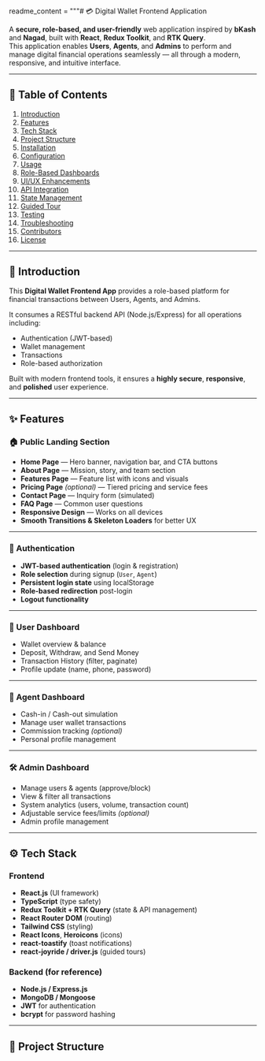 readme_content = """# 💳 Digital Wallet Frontend Application

A **secure, role-based, and user-friendly** web application inspired by **bKash** and **Nagad**, built with **React**, **Redux Toolkit**, and **RTK Query**.  
This application enables **Users**, **Agents**, and **Admins** to perform and manage digital financial operations seamlessly — all through a modern, responsive, and intuitive interface.

---

## 🚀 Table of Contents
1. [Introduction](#-introduction)  
2. [Features](#-features)  
3. [Tech Stack](#-tech-stack)  
4. [Project Structure](#-project-structure)  
5. [Installation](#-installation)  
6. [Configuration](#-configuration)  
7. [Usage](#-usage)  
8. [Role-Based Dashboards](#-role-based-dashboards)  
9. [UI/UX Enhancements](#-uiux-enhancements)  
10. [API Integration](#-api-integration)  
11. [State Management](#-state-management)  
12. [Guided Tour](#-guided-tour)  
13. [Testing](#-testing)  
14. [Troubleshooting](#-troubleshooting)  
15. [Contributors](#-contributors)  
16. [License](#-license)

---

## 🧭 Introduction

This **Digital Wallet Frontend App** provides a role-based platform for financial transactions between Users, Agents, and Admins.  

It consumes a RESTful backend API (Node.js/Express) for all operations including:
- Authentication (JWT-based)
- Wallet management
- Transactions
- Role-based authorization

Built with modern frontend tools, it ensures a **highly secure**, **responsive**, and **polished** user experience.

---

## ✨ Features

### 🏠 Public Landing Section
- **Home Page** — Hero banner, navigation bar, and CTA buttons  
- **About Page** — Mission, story, and team section  
- **Features Page** — Feature list with icons and visuals  
- **Pricing Page** *(optional)* — Tiered pricing and service fees  
- **Contact Page** — Inquiry form (simulated)  
- **FAQ Page** — Common user questions  
- **Responsive Design** — Works on all devices  
- **Smooth Transitions & Skeleton Loaders** for better UX  

---

### 🔐 Authentication
- **JWT-based authentication** (login & registration)
- **Role selection** during signup (`User`, `Agent`)
- **Persistent login state** using localStorage
- **Role-based redirection** post-login
- **Logout functionality**

---

### 👤 User Dashboard
- Wallet overview & balance
- Deposit, Withdraw, and Send Money
- Transaction History (filter, paginate)
- Profile update (name, phone, password)

---

### 🧾 Agent Dashboard
- Cash-in / Cash-out simulation
- Manage user wallet transactions
- Commission tracking *(optional)*
- Personal profile management

---

### 🛠️ Admin Dashboard
- Manage users & agents (approve/block)
- View & filter all transactions
- System analytics (users, volume, transaction count)
- Adjustable service fees/limits *(optional)*
- Admin profile management

---

## ⚙️ Tech Stack

### Frontend
- **React.js** (UI framework)  
- **TypeScript** (type safety)  
- **Redux Toolkit + RTK Query** (state & API management)  
- **React Router DOM** (routing)  
- **Tailwind CSS** (styling)  
- **React Icons**, **Heroicons** (icons)  
- **react-toastify** (toast notifications)  
- **react-joyride / driver.js** (guided tours)

### Backend (for reference)
- **Node.js / Express.js**
- **MongoDB / Mongoose**
- **JWT** for authentication
- **bcrypt** for password hashing

---

## 📁 Project Structure

